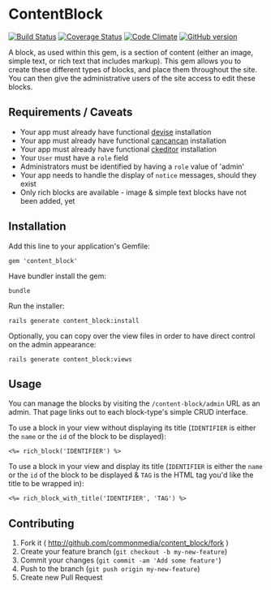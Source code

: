 # ContentBlock

[![Build Status](https://travis-ci.org/commonmedia/content_block.png)](https://travis-ci.org/commonmedia/content_block)
[![Coverage Status](https://coveralls.io/repos/commonmedia/content_block/badge.png)](https://coveralls.io/r/commonmedia/content_block)
[![Code Climate](https://codeclimate.com/github/commonmedia/content_block.png)](https://codeclimate.com/github/commonmedia/content_block)
[![GitHub version](https://badge.fury.io/gh/commonmedia%2Fcontent_block.png)](http://badge.fury.io/gh/commonmedia%2Fcontent_block)

A block, as used within this gem, is a section of content (either an image, simple text, or rich text that includes markup).
This gem allows you to create these different types of blocks, and place them throughout the site.
You can then give the administrative users of the site access to edit these blocks.


## Requirements / Caveats

* Your app must already have functional [devise](https://github.com/plataformatec/devise) installation
* Your app must already have functional [cancancan](https://github.com/CanCanCommunity/cancancan) installation
* Your app must already have functional [ckeditor](https://github.com/galetahub/ckeditor) installation
* Your `User` must have a `role` field
* Administrators must be identified by having a `role` value of 'admin'
* Your app needs to handle the display of `notice` messages, should they exist
* Only rich blocks are available - image & simple text blocks have not been added, yet


## Installation

Add this line to your application's Gemfile:

    gem 'content_block'

Have bundler install the gem:

    bundle

Run the installer:

    rails generate content_block:install

Optionally, you can copy over the view files in order to have direct control on the admin appearance:

    rails generate content_block:views


## Usage

You can manage the blocks by visiting the `/content-block/admin` URL as an admin. That page links out to each block-type's simple CRUD interface.

To use a block in your view without displaying its title
(`IDENTIFIER` is either the `name` or the `id` of the block to be displayed):

    <%= rich_block('IDENTIFIER') %>

To use a block in your view and display its title
(`IDENTIFIER` is either the `name` or the `id` of the block to be displayed & `TAG` is the HTML tag you'd like the title to be wrapped in):

    <%= rich_block_with_title('IDENTIFIER', 'TAG') %>


## Contributing

1. Fork it ( http://github.com/commonmedia/content_block/fork )
2. Create your feature branch (`git checkout -b my-new-feature`)
3. Commit your changes (`git commit -am 'Add some feature'`)
4. Push to the branch (`git push origin my-new-feature`)
5. Create new Pull Request
